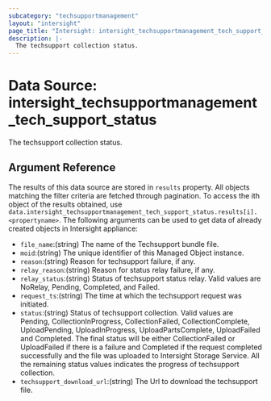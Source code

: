 ```yaml
---
subcategory: "techsupportmanagement"
layout: "intersight"
page_title: "Intersight: intersight_techsupportmanagement_tech_support_status"
description: |-
  The techsupport collection status.
---
```


# Data Source: intersight_techsupportmanagement_tech_support_status
The techsupport collection status.
## Argument Reference
The results of this data source are stored in `results` property.
All objects matching the filter criteria are fetched through pagination.
To access the ith object of the results obtained, use `data.intersight_techsupportmanagement_tech_support_status.results[i].<propertyname>`.
The following arguments can be used to get data of already created objects in Intersight appliance:
* `file_name`:(string) The name of the Techsupport bundle file. 
* `moid`:(string) The unique identifier of this Managed Object instance. 
* `reason`:(string) Reason for techsupport failure, if any. 
* `relay_reason`:(string) Reason for status relay failure, if any. 
* `relay_status`:(string) Status of techsupport status relay. Valid values are NoRelay, Pending, Completed, and Failed. 
* `request_ts`:(string) The time at which the techsupport request was initiated. 
* `status`:(string) Status of techsupport collection. Valid values are Pending, CollectionInProgress, CollectionFailed, CollectionComplete, UploadPending, UploadInProgress, UploadPartsComplete, UploadFailed and Completed. The final status will be either CollectionFailed or UploadFailed if there is a failure and Completed if the request completed successfully and the file was uploaded to Intersight Storage Service. All the remaining status values indicates the progress of techsupport collection. 
* `techsupport_download_url`:(string) The Url to download the techsupport file. 
 